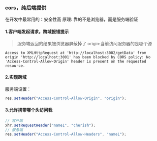 ### cors，纯后端提供

在开发中最常用的：安全性高 原理: 靠的不是浏览器，而是服务端验证

#### 1.客户端发起请求，跨域报错提示

> 服务端返回的结果被浏览器屏蔽掉了
> origin:当前访问服务器的是哪个源

```
Access to XMLHttpRequest at 'http://localhost:3002/getData' from origin 'http://localhost:3001' has been blocked by CORS policy: No 'Access-Control-Allow-Origin' header is present on the requested resource.
```

#### 2.实现跨域

服务端设置：

```js
res.setHeader("Access-Control-Allow-Origin", "origin");
```

#### 3.允许携带哪个头访问我

```js
// 客户端
xhr.setRequestHeader("name1", "cherish");
// 服务端
res.setHeader("Access-Control-Allow-Headers", "name1");
```
